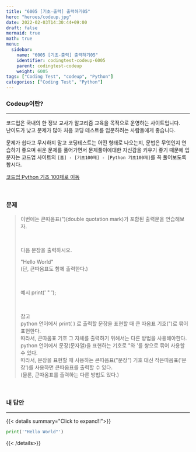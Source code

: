 ```yaml
---
title: "6005 [기초-출력] 출력하기05"
hero: "heroes/codeup.jpg"
date: 2022-02-03T14:30:44+09:00
draft: false
mermaid: true
math: true
menu:
  sidebar:
    name: "6005 [기초-출력] 출력하기05"
    identifier: codingtest-codeup-6005
    parent: codingtest-codeup
    weight: 6005
tags: ["Coding Test", "codeup", "Python"]
categories: ["Coding Test", "Python"]
---
```


### Codeup이란?
---
코드업은 국내의 한 정보 교사가 알고리즘 교육을 목적으로 운영하는 사이트입니다.\
난이도가 낮고 문제가 많아 처음 코딩 테스트를 입문하려는 사람들에게 좋습니다.

문제가 쉽다고 무시하지 말고 코딩테스트는 어떤 형태로 나오는지, 문법은 무엇인지 연습하기 좋으며 쉬운 문제를 풀어가면서 문제풀이에대한 자신감을 키우기 좋기 때문에 입문자는 코드업 사이트의 `[홈] - [기초100제] - [Python 기초100제]`를 꼭 풀어보도록 합시다.

[코드업 Python 기초 100제로 이동](https://codeup.kr/problemsetsol.php?psid=33)


&nbsp;

### 문제

> 이번에는 큰따옴표(")(double quotation mark)가 포함된 출력문을 연습해보자.
> 
> &nbsp;
> 
> 다음 문장을 출력하시오.
> 
> "Hello World"\
> (단, 큰따옴표도 함께 출력한다.)
> 
> &nbsp;
> 
> 예시
> print(' " ');
> 
> &nbsp;
> 
> 참고\
> python 언어에서 print( ) 로 출력할 문장을 표현할 때 큰 따옴표 기호(")로 묶어 표현한다. \
> 따라서, 큰따옴표 기호 그 자체를 출력하기 위해서는 다른 방법을 사용해야한다.\
> python 언어에서 문장(문자열)을 표현하는 기호로 "와 '를 쌍으로 묶어 사용할 수 있다.\
> 따라서, 문장을 표현할 때 사용하는 큰따옴표("문장") 기호 대신 작은따옴표('문장')를 사용하면 큰따옴표를 출력할 수 있다.\
> (물론, 큰따옴표를 출력하는 다른 방법도 있다.) 


&nbsp;

### 내 답안
---
{{< details summary="Click to expand!!">}}
```python
print('"Hello World"')
```
{{< /details>}}